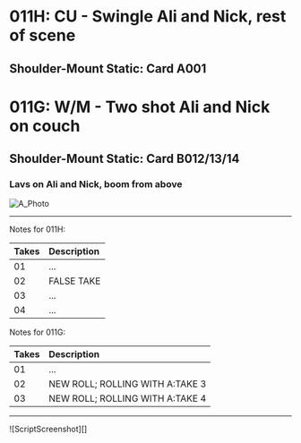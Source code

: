 # 011H: CU - Swingle Ali and Nick, rest of scene
## Shoulder-Mount Static: Card A001

# 011G: W/M - Two shot Ali and Nick on couch
## Shoulder-Mount Static: Card B012/13/14

### Lavs on Ali and Nick, boom from above

![A_Photo][]

----

Notes for 011H: 

| Takes | Description |
|:---|:----|
| 01 | ... |
| 02 | FALSE TAKE |
| 03 | ... |
| 04 | ... |

Notes for 011G: 

| Takes | Description |
|:---|:----|
| 01 | ... |
| 02 | NEW ROLL; ROLLING WITH A:TAKE 3|
| 03 | NEW ROLL; ROLLING WITH A:TAKE 4 |

----

![ScriptScreenshot][]


[A_Photo]:  images/011H011G.JPG

